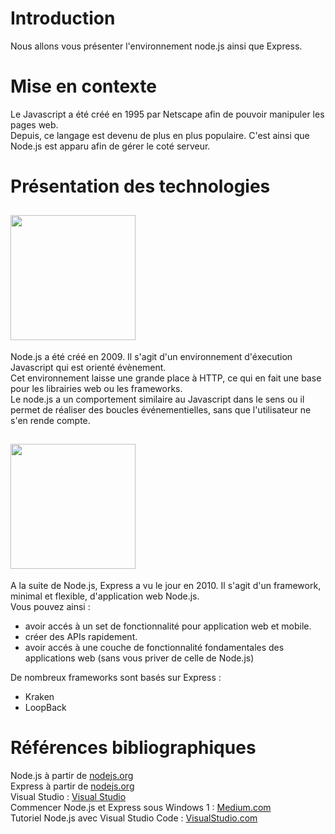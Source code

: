 # Introduction

Nous allons vous présenter l'environnement node.js ainsi que Express.

# Mise en contexte 

Le Javascript a été créé en 1995 par Netscape afin de pouvoir manipuler les pages web. <br/>
Depuis, ce langage est devenu de plus en plus populaire. C'est ainsi que Node.js est apparu afin de gérer le coté serveur.

# Présentation des technologies

   ## <img src="https://miro.medium.com/max/1200/1*X7a7F-yXRUAGLGLzdlGQMA.png" width="200"> 
  Node.js a été créé en 2009.
  Il s'agit d'un environnement d'éxecution Javascript qui est orienté évènement. <br/>
  Cet environnement laisse une grande place à HTTP, ce qui en fait une base pour les librairies web ou les frameworks. <br/>
  Le node.js a un comportement similaire au Javascript dans le sens ou il permet de réaliser des boucles événementielles, sans que l'utilisateur ne s'en rende compte.
  
  
   ## <img src="https://upload.wikimedia.org/wikipedia/commons/6/64/Expressjs.png" width="200"> 
  
  A la suite de Node.js, Express a vu le jour en 2010.
  Il s'agit d'un framework, minimal et flexible, d'application web Node.js.<br/>
  Vous pouvez ainsi :
* avoir accés à un set de fonctionnalité pour application web et mobile.
* créer des APIs rapidement.
* avoir accés à une couche de fonctionnalité fondamentales des applications web (sans vous priver de celle de Node.js)
            
 De nombreux frameworks sont basés sur Express : 
* Kraken
* LoopBack


# Références bibliographiques
 
 Node.js à partir de <a href="https://nodejs.org/fr/about/" title="nodejs">nodejs.org</a><br/>
 Express à partir de <a href="https://expressjs.com" title="Expressjs">nodejs.org</a><br/>
 Visual Studio : <a href="https://code.visualstudio.com/docs/?dv=win64user" title="VSC">Visual Studio</a><br/>
 Commencer Node.js et Express sous Windows 1 : <a href="https://medium.com/@zibon/getting-started-with-nodejs-and-expressjs-2018-51689dae024b" title="Medium">Medium.com</a><br/>
 Tutoriel Node.js avec Visual Studio Code : <a href="https://code.visualstudio.com/docs/nodejs/nodejs-tutorial" title="Tuto">VisualStudio.com </a> <br/>
 


